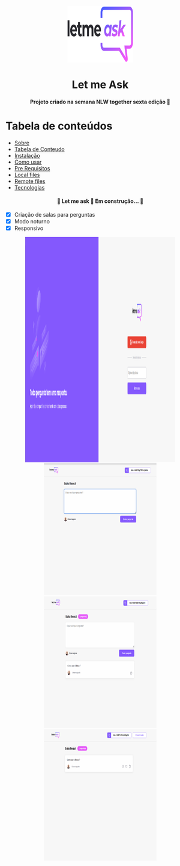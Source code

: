 <p align="center">
	<a href="https://letmeask-nlw-c05b8.web.app/">
		<img src="./src/assets/images/logo.svg" height="150" width="175" alt="logo let me ask" />
	</a>
</p>

<h1 id="#sobre" align="center">Let me Ask</h1>

<h4 align="center">Projeto criado na semana NLW together sexta edição 🚀</h4>

Tabela de conteúdos
=================
<!--ts-->
* [Sobre](#Sobre)
* [Tabela de Conteudo](#tabela-de-conteudo)
* [Instalação](#instalacao)
* [Como usar](#como-usar)
* [Pre Requisitos](#pre-requisitos)
* [Local files](#local-files)
* [Remote files](#remote-files)
* [Tecnologias](#tecnologias)
<!--te-->

<h4 align="center">
	🚧 Let me ask 🚀 Em construção... 🚧
</h4>


- [x] Criação de salas para perguntas
- [x] Modo noturno
- [x] Responsivo

<div align="center">
	<img src="./src/assets/readme-images/letmeaskhome.png" alt="pagina principal da aplicação" height="600" width="400">
	<img src="./src/assets/readme-images/letmeask-perguntas.png" alt="pagina onde se faz as perguntas" height="350"
		width="300">
	<img src="./src/assets/readme-images/letmeaskpergunta.png" alt="lista de perguntas" height="350" width="300">
	<img src="./src/assets/readme-images/letmeaskAdmin.png" alt="pagina de admin" height="350" width="300">
</div>
